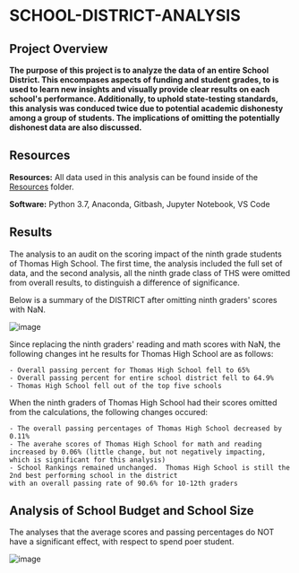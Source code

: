 # SCHOOL-DISTRICT-ANALYSIS
## Project Overview ##
**The purpose of this project is to analyze the data of an entire School District.  This encompases aspects of funding and student grades, to is used to learn new insights and visually provide clear results on each school's performance. Additionally, to uphold state-testing standards, this analysis was conduced twice due to potential academic dishonesty among a group of students. The implications of omitting the potentially dishonest data are also discussed.**

## Resources ##

**Resources:** All data used in this analysis can be found inside of the [Resources](https://github.com/DataSolutions360/SCHOOL-DISTRICT-ANALYSIS/tree/main/Resources) folder.

**Software:** Python 3.7, Anaconda, Gitbash, Jupyter Notebook, VS Code

## Results ##

The analysis to an audit on the scoring impact of the ninth grade students of Thomas High School.  The first time, the analysis included the full set of data, and the second analysis, all the ninth grade class of THS were omitted from overall results, to distinguish a difference of significance.

Below is a summary of the DISTRICT after omitting ninth graders' scores with NaN.

![image](https://user-images.githubusercontent.com/8845050/167273554-bfa46998-f240-4cbf-a257-c82fe92b1331.png)

  Since replacing the ninth graders' reading and math scores with NaN, the following changes int he results for Thomas High School are as follows:
  
    - Overall passing percent for Thomas High School fell to 65%
    - Overall passing percent for entire school district fell to 64.9%
    - Thomas High School fell out of the top five schools

  When the ninth graders of Thomas High School had their scores omitted from the calculations, the following changes occured:
  
    - The overall passing percentages of Thomas High School decreased by 0.11%
    - The averahe scores of Thomas High School for math and reading increased by 0.06% (little change, but not negatively impacting, 
    which is significant for this analysis)
    - School Rankings remained unchanged.  Thomas High School is still the 2nd best performing school in the district 
    with an overall passing rate of 90.6% for 10-12th graders
    
## Analysis of School Budget and School Size ##

The analyses that the average scores and passing percentages do NOT have a significant effect, with respect to spend poer student.  


![image](https://user-images.githubusercontent.com/8845050/167283724-438ee1d6-4792-4435-8524-6d7648dd4a62.png)


